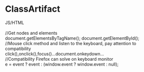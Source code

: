 # ClassArtifact
JS/HTML
<br>
<br>//Get nodes and elements 
<br>document.getElementsByTagName(); document.getElementById(); 
<br>//Mouse click method and listen to the keyboard, pay attention to compatibility 
<br>click(),onclick(),focus()...document.onkeydown...
<br>//Compatibility Firefox can solve on keyboard monitor
<br>e = event ? event : (window.event ? window.event : null);


